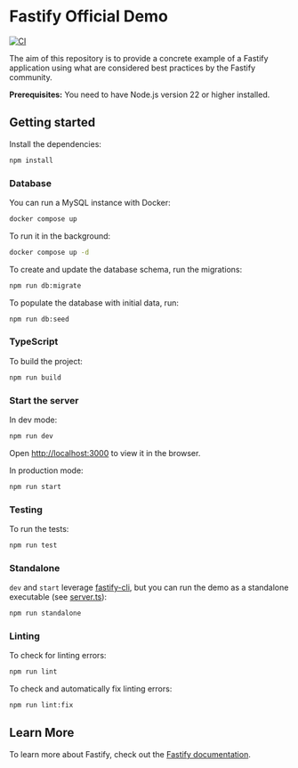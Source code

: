 # Fastify Official Demo

[![CI](https://github.com/fastify/demo/actions/workflows/ci.yml/badge.svg?branch=main)](https://github.com/fastify/demo/actions/workflows/ci.yml)

The aim of this repository is to provide a concrete example of a Fastify application using what are considered best practices by the Fastify community.

**Prerequisites:** You need to have Node.js version 22 or higher installed.

## Getting started
Install the dependencies:
```bash
npm install
```

### Database
You can run a MySQL instance with Docker:
```bash
docker compose up
```

To run it in the background:
```bash
docker compose up -d
```

To create and update the database schema, run the migrations:
```bash
npm run db:migrate
```

To populate the database with initial data, run:
```bash
npm run db:seed
```

### TypeScript
To build the project:
```bash
npm run build
```

### Start the server
In dev mode:
```bash
npm run dev
```
Open [http://localhost:3000](http://localhost:3000) to view it in the browser.

In production mode:
```bash
npm run start
```

### Testing
To run the tests:
```bash
npm run test
```

### Standalone
`dev` and `start` leverage [fastify-cli](https://github.com/fastify/fastify-cli),
but you can run the demo as a standalone executable (see [server.ts](./src/server.ts)):
```bash
npm run standalone
```

### Linting
To check for linting errors:
```bash
npm run lint
```

To check and automatically fix linting errors:
```bash
npm run lint:fix
```

## Learn More
To learn more about Fastify, check out the [Fastify documentation](https://www.fastify.io/docs/latest/).
